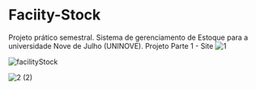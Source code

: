 # Faciity-Stock

Projeto prático semestral. Sistema de gerenciamento de Estoque para a universidade Nove de Julho (UNINOVE).
Projeto Parte 1 - Site
![1](https://user-images.githubusercontent.com/80727677/171741842-6c87fea2-5dd9-4e9a-8bb5-b06ee20c43ee.png)


![facilityStock](https://user-images.githubusercontent.com/80727677/171741731-e7bbb60a-e955-4ea1-a745-a993886c50fa.png)


![2 (2)](https://user-images.githubusercontent.com/80727677/171742086-48199c7a-8d9d-41ff-8d91-645d505b2493.png)
